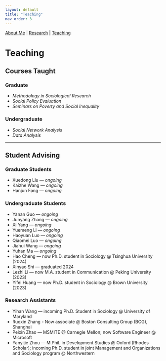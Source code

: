 ```yaml
---
layout: default
title: "Teaching"
nav_order: 3
---
```


<link rel="stylesheet" href="assets/style.css">


[About Me](index.md) | [Research](research.md) | [Teaching](teaching.md)

# Teaching

## Courses Taught

### Graduate

- *Methodology in Sociological Research*
- *Social Policy Evaluation*
- *Seminars on Poverty and Social Inequality*

### Undergraduate

- *Social Network Analysis*
- *Data Analysis*


---

## Student Advising
### Graduate Students
- Xuedong Liu — *ongoing*
- Kaizhe Wang — *ongoing*
- Hanjun Fang — *ongoing*

### Undergraduate Students
- Yanan Guo — *ongoing*
- Junyang Zhang — *ongoing*
- Xi Yang — *ongoing*
- Yuemeng Li — *ongoing*
- Haoyuan Luo — *ongoing*
- Qiaomei Luo — *ongoing*
- Jiahui Wang — *ongoing*
- Yuhan Ma — *ongoing*
- Hao Cheng — now Ph.D. student in Sociology @ Tsinghua University (2024)
- Xinyao Shi — graduated 2024
- Lezhi Li — now M.A. student in Communication @ Peking University (2023)
- Yifei Huang — now Ph.D. student in Sociology @ Brown University (2023)

### Research Assistants
- Yihan Wang — incoming Ph.D. Student in Sociology @ University of Maryland
- Ruoxin Zhang - Now associate @ Boston Consulting Group (BCG), Shanghai
- Peixin Zhao — MSMITE @ Carnegie Mellon; now Software Engineer @ Microsoft  
- Yanyijie Zhou — M.Phil. in Development Studies @ Oxford (Rhodes Scholar); incoming Ph.D. student in joint Management and Organizations and Sociology program @ Northwestern
